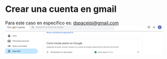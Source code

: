 # Crear una cuenta en gmail
Para este caso en específico es: dspacejpi@gmail.com
![texto alternativo de texto](./Imagenes/Verificacion2.PNG)
